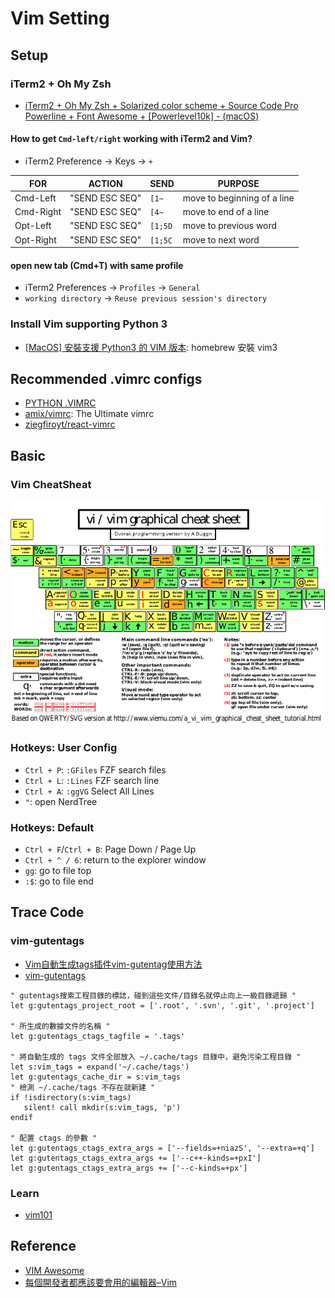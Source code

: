 # Vim Setting

## Setup
### iTerm2 + Oh My Zsh
- [iTerm2 + Oh My Zsh + Solarized color scheme + Source Code Pro Powerline + Font Awesome + [Powerlevel10k] - (macOS)](./iterm2-solarized_instructions.md)

#### How to get `Cmd-left/right` working with iTerm2 and Vim?

- iTerm2 Preference -> Keys -> `+` 

| FOR       | ACTION         | SEND    | PURPOSE                     |
|-----------|----------------|---------|-----------------------------|
| Cmd-Left  | "SEND ESC SEQ" | `[1~`   | move to beginning of a line |
| Cmd-Right | "SEND ESC SEQ" | `[4~`   | move to end of a line       |
| Opt-Left  | "SEND ESC SEQ" | `[1;5D` | move to previous word       |
| Opt-Right | "SEND ESC SEQ" | `[1;5C` | move to next word           |

#### open new tab (Cmd+T)  with same profile
- iTerm2 Preferences -> `Profiles` -> `General`
- `working directory` -> `Reuse previous session's directory`

### Install Vim supporting Python 3
- [[MacOS] 安裝支援 Python3 的 VIM 版本](https://clay-atlas.com/blog/2020/10/25/macos-cn-vim-support-python3/): homebrew 安裝 vim3

## Recommended .vimrc configs 
- [PYTHON .VIMRC](https://github.com/ets-labs/python-vimrc)
- [amix/vimrc](https://github.com/amix/vimrc): The Ultimate vimrc
- [ziegfiroyt/react-vimrc](https://github.com/ziegfiroyt/react-vimrc)

## Basic
### Vim CheatSheat 
![vim-cheatsheet](./vim-cheat-sheet.png)

### Hotkeys: User Config
- `Ctrl + P`: `:GFiles` FZF search files
- `Ctrl + L`: `:Lines` FZF search line
- `Ctrl + A`: `:ggVG` Select All Lines
- `"`: open NerdTree

### Hotkeys: Default
- `Ctrl + F`/`Ctrl + B`: Page Down / Page Up
- `Ctrl + ^ / 6`: return to the explorer window
- `gg`: go to file top
- `:$`: go to file end

## Trace Code
### vim-gutentags
- [Vim自動生成tags插件vim-gutentag使用方法](https://www.twblogs.net/a/5cecc120bd9eee08f5f1ead4)
- [vim-gutentags](https://github.com/ludovicchabant/vim-gutentags)

```
" gutentags搜索工程目錄的標誌，碰到這些文件/目錄名就停止向上一級目錄遞歸 "
let g:gutentags_project_root = ['.root', '.svn', '.git', '.project']

" 所生成的數據文件的名稱 "
let g:gutentags_ctags_tagfile = '.tags'

" 將自動生成的 tags 文件全部放入 ~/.cache/tags 目錄中，避免污染工程目錄 "
let s:vim_tags = expand('~/.cache/tags')
let g:gutentags_cache_dir = s:vim_tags
" 檢測 ~/.cache/tags 不存在就新建 "
if !isdirectory(s:vim_tags)
   silent! call mkdir(s:vim_tags, 'p')
endif

" 配置 ctags 的參數 "
let g:gutentags_ctags_extra_args = ['--fields=+niazS', '--extra=+q']
let g:gutentags_ctags_extra_args += ['--c++-kinds=+pxI']
let g:gutentags_ctags_extra_args += ['--c-kinds=+px']
```


### Learn
- [vim101](https://github.com/bingeboy/vim101)


## Reference
- [VIM Awesome](https://vimawesome.com/)
- [每個開發者都應該要會用的編輯器–Vim](https://medium.com/@jinghua.shih/%E6%AF%8F%E5%80%8B%E9%96%8B%E7%99%BC%E8%80%85%E9%83%BD%E6%87%89%E8%A9%B2%E8%A6%81%E6%9C%83%E7%94%A8%E7%9A%84%E7%B7%A8%E8%BC%AF%E5%99%A8-vim-5f83349973a3)
